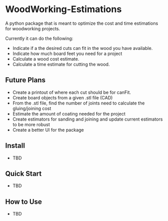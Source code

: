 # WoodWorking-Estimations
A python package that is meant to optimize the cost and time estimations for woodworking projects.

Currently it can do the following:
- Indicate if a the desired cuts can fit in the wood you have available.
- Indicate how much board feet you need for a project
- Calculate a wood cost estimate.
- Calculate a time estimate for cutting the wood.

## Future Plans
- Create a printout of where each cut should be for canFit.
- Create board objects from a given .stl file (CAD)
- From the .stl file, find the number of joints need to calculate the gluing/joining cost
- Estimate the amount of coating needed for the project
- Create estimators for sanding and joining and update current estimators to be more robust
- Create a better UI for the package

## Install 
- TBD

## Quick Start
- TBD

## How to Use
- TBD
